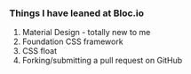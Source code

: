 ### Things I have leaned at Bloc.io

1. Material Design - totally new to me
2. Foundation CSS framework
3. CSS float
4. Forking/submitting a pull request on GitHub

